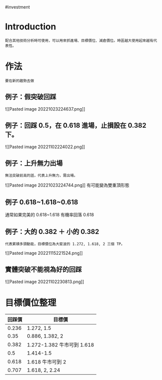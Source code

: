 #investment 

# Introduction
	配合其他技術分析時可使用，可以用來抓進場、目標價位、減倉價位。時區越大使用起來越有代表性。

# 作法
	要在新的趨勢去做
## 例子：假突破回踩
![[Pasted image 20221023224637.png]]

## 例子：回踩 0.5，在 0.618 進場，止損設在 0.382 下。
![[Pasted image 20221102224022.png]]

## 例子：上升無力出場
	無法突破前高的話，代表上升無力，需出場。
![[Pasted image 20221023224744.png]]
	有可能變為雙重頂形態

## 例子 0.618~1.618~0.618
通常如果完美的 0.618~1.618 有機率回落 0.618

## 例子：大的 0.382 ＋ 小的 0.382
	代表累積多頭動能，目標價位為大斐波的 1.272, 1.618, 2 三個 TP。
![[Pasted image 20221115221524.png]]

## 實體突破不能視為好的回踩
![[Pasted image 20221102230813.png]]

# 目標價位整理
| 回踩價 | 目標價                     |
| ------ | -------------------------- |
| 0.236  | 1.272, 1.5                 |
| 0.35   | 0.886, 1.382, 2            |
| 0.382  | 1.272-1.382 牛市可到 1.618 |
| 0.5    | 1.414-1.5                  |
| 0.618  | 1.618 牛市可到 2           |
| 0.707  | 1.618, 2, 2.24             | 
